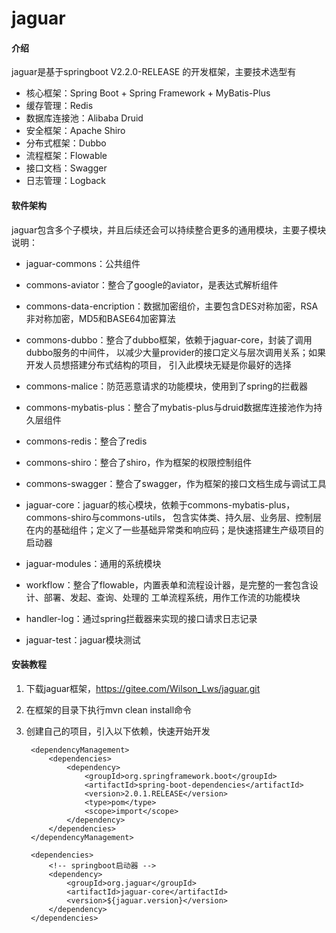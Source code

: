 # jaguar

#### 介绍
jaguar是基于springboot V2.2.0-RELEASE 的开发框架，主要技术选型有
- 核心框架：Spring Boot + Spring Framework + MyBatis-Plus
- 缓存管理：Redis
- 数据库连接池：Alibaba Druid
- 安全框架：Apache Shiro
- 分布式框架：Dubbo
- 流程框架：Flowable
- 接口文档：Swagger
- 日志管理：Logback

#### 软件架构
jaguar包含多个子模块，并且后续还会可以持续整合更多的通用模块，主要子模块说明：

- jaguar-commons：公共组件
    
- commons-aviator：整合了google的aviator，是表达式解析组件

- commons-data-encription：数据加密组价，主要包含DES对称加密，RSA非对称加密，MD5和BASE64加密算法

- commons-dubbo：整合了dubbo框架，依赖于jaguar-core，封装了调用dubbo服务的中间件，
    以减少大量provider的接口定义与层次调用关系；如果开发人员想搭建分布式结构的项目，
    引入此模块无疑是你最好的选择

- commons-malice：防范恶意请求的功能模块，使用到了spring的拦截器

- commons-mybatis-plus：整合了mybatis-plus与druid数据库连接池作为持久层组件
    
- commons-redis：整合了redis
    
- commons-shiro：整合了shiro，作为框架的权限控制组件
    
- commons-swagger：整合了swagger，作为框架的接口文档生成与调试工具


- jaguar-core：jaguar的核心模块，依赖于commons-mybatis-plus，commons-shiro与commons-utils，
    包含实体类、持久层、业务层、控制层在内的基础组件；定义了一些基础异常类和响应码；是快速搭建生产级项目的启动器
     
     
- jaguar-modules：通用的系统模块

- workflow：整合了flowable，内置表单和流程设计器，是完整的一套包含设计、部署、发起、查询、处理的
    工单流程系统，用作工作流的功能模块

- handler-log：通过spring拦截器来实现的接口请求日志记录


- jaguar-test：jaguar模块测试


#### 安装教程

1. 下载jaguar框架，https://gitee.com/Wilson_Lws/jaguar.git
2. 在框架的目录下执行mvn clean install命令
3. 创建自己的项目，引入以下依赖，快速开始开发

        <dependencyManagement>
            <dependencies>
                <dependency>
                    <groupId>org.springframework.boot</groupId>
                    <artifactId>spring-boot-dependencies</artifactId>
                    <version>2.0.1.RELEASE</version>
                    <type>pom</type>
                    <scope>import</scope>
                </dependency>
            </dependencies>
        </dependencyManagement>
        
        <dependencies>
            <!-- springboot启动器 -->
            <dependency>
                <groupId>org.jaguar</groupId>
                <artifactId>jaguar-core</artifactId>
                <version>${jaguar.version}</version>
            </dependency>
        </dependencies>
